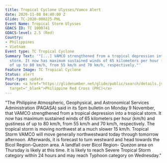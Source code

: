 ```yaml
---
title: Tropical Cyclone Ulysses/Vamco Alert
date: 2020-11-08 04:40:00 Z
Glide: TC-2020-000225-PHL
Event Name: Tropical Storm Ulysses
GDACS ID: TC 1000741
GDACS-level: 2.5 (Red)
Country:
- Philippines
- Vietnam
Event type: TC Tropical Cyclone
Summary Text: '"[...] VAMCO strengthened from a tropical depression into a tropical
  storm. It now has maximum sustained winds of 65 kilometers per hour (km/h) and gustiness
  of up to 80 km/h, from 55 km/h and 70 km/h, respectively."'
Feature Image: TC Tropical Cyclone
Status: alert
Post-type: update
Source: <a href="https://glidenumber.net/glide/public/search/details.jsp?glide=22085&record=2&last=2"
  target="_blank">Philippine Red Cross (PRC)</a>
---
```


"The Philippine Atmospheric, Geophysical, and Astronomical Services Administration (PAGASA) said in its 5pm bulletin on Monday 9 November, that VAMCO strengthened from a tropical depression into a tropical storm. It now has maximum sustained winds of 65 kilometers per hour (km/h) and gustiness of up to 80 km/h, from 55 km/h and 70 km/h, respectively. The tropical storm is moving northwest at a much slower 15 km/h. Tropical Storm VAMCO will move generally northwestward today through tomorrow afternoon. Afterwards, it is forecast to turn westward and head towards the Bicol Region-Quezon area. A landfall over Bicol Region- Quezon area on Thursday is likely at this time. It is likely to reach Severe Tropical Storm category within 24 hours and may reach Typhoon category on Wednesday."